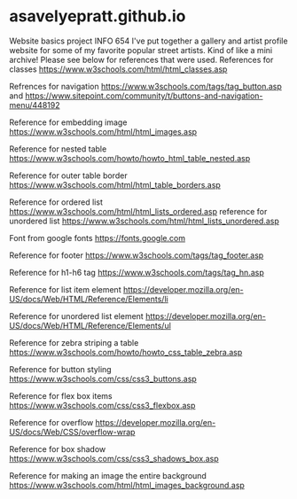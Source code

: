 # asavelyepratt.github.io
Website basics project INFO 654
I've put together a gallery and artist profile website for some of my favorite popular street artists. Kind of like a mini archive! Please see below for references that were used. 
References for classes https://www.w3schools.com/html/html_classes.asp 

Refrences for navigation https://www.w3schools.com/tags/tag_button.asp and https://www.sitepoint.com/community/t/buttons-and-navigation-menu/448192

 Reference for embedding image https://www.w3schools.com/html/html_images.asp 

  Reference for nested table https://www.w3schools.com/howto/howto_html_table_nested.asp

Reference for outer table border https://www.w3schools.com/html/html_table_borders.asp

  Reference for ordered list https://www.w3schools.com/html/html_lists_ordered.asp reference for unordered list https://www.w3schools.com/html/html_lists_unordered.asp

  Font from google fonts https://fonts.google.com
  
Reference for footer https://www.w3schools.com/tags/tag_footer.asp

Reference for h1-h6 tag https://www.w3schools.com/tags/tag_hn.asp 

Reference for list item element https://developer.mozilla.org/en-US/docs/Web/HTML/Reference/Elements/li 

Reference for unordered list element https://developer.mozilla.org/en-US/docs/Web/HTML/Reference/Elements/ul

Reference for zebra striping a table https://www.w3schools.com/howto/howto_css_table_zebra.asp

Reference for button styling https://www.w3schools.com/css/css3_buttons.asp

Reference for flex box items https://www.w3schools.com/css/css3_flexbox.asp

Reference for overflow https://developer.mozilla.org/en-US/docs/Web/CSS/overflow-wrap 

Reference for box shadow https://www.w3schools.com/css/css3_shadows_box.asp 

Reference for making an image the entire background https://www.w3schools.com/html/html_images_background.asp


